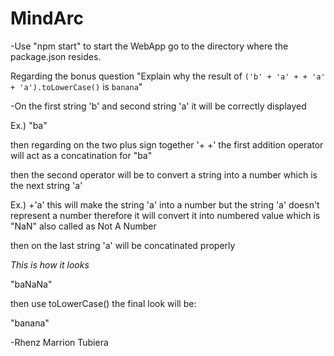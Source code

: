 # MindArc
-Use "npm start" to start the WebApp go to the directory where the package.json resides.

Regarding the bonus question "Explain why the result of `('b' + 'a' + + 'a' + 'a').toLowerCase()` is `banana`"


-On the first string 'b' and second string 'a' it will be correctly displayed 


Ex.) "ba"


then regarding on the two plus sign together '+ +' the first addition operator will act as a concatination for "ba" 


then the second operator will be to convert a string into a number which is the next string 'a' 


Ex.) +'a' this will make the string 'a' into a number but the string 'a' doesn't represent a number therefore it will convert it into numbered value which is "NaN" also called as Not A Number


then on the last string 'a' will be concatinated properly


*This is how it looks*


"baNaNa"


then use toLowerCase() the final look will be:


"banana"





-Rhenz Marrion Tubiera
